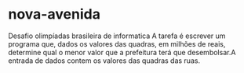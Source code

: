 # nova-avenida
Desafio olimpíadas brasileira de informatica
A tarefa é escrever um programa que, dados os valores das quadras, em milhões de reais, determine
qual o menor valor que a prefeitura terá que desembolsar.A entrada de dados contem os valores das quadras das ruas.
